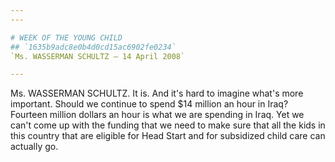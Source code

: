 ```yaml
---
---

# WEEK OF THE YOUNG CHILD
## `1635b9adc8e0b4d0cd15ac6902fe0234`
`Ms. WASSERMAN SCHULTZ — 14 April 2008`

---
```



Ms. WASSERMAN SCHULTZ. It is. And it's hard to imagine what's more 
important. Should we continue to spend $14 million an hour in Iraq? 
Fourteen million dollars an hour is what we are spending in Iraq. Yet 
we can't come up with the funding that we need to make sure that all 
the kids in this country that are eligible for Head Start and for 
subsidized child care can actually go.